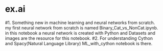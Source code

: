 # ex.ai
#1.
Something new in machine learning and neural networks from scratch. my first neural network from scratch is named Binary_Cat_vs_NonCat.ipynb. in this notebook a neural network is created with Python and Datasets and images are the resource for this notebook.
#2.
For understanding Cython and Spacy(Natural Language Library) ML_with_cython notebook is there.
